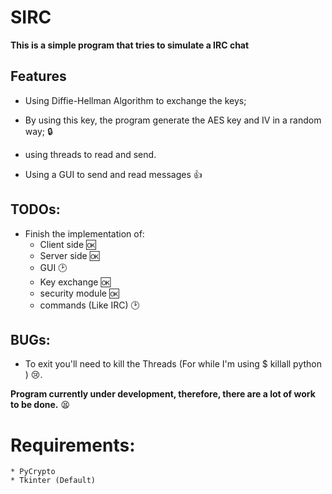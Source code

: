 # SIRC

**This is a simple program that tries to simulate a IRC chat**

## Features

  * Using Diffie-Hellman Algorithm to exchange the keys;

  * By using this key, the program generate the AES key and IV in a random way; :lock:

  * using threads to read and send.

  * Using a GUI to send and read messages :+1:

## TODOs:

  * Finish the implementation of:
      * Client side :ok:
      * Server side :ok:
      * GUI :clock2:
      * Key exchange :ok:
      * security module :ok:
      * commands (Like IRC) :clock2:

## BUGs:

  * To exit you'll need to kill the Threads (For while I'm using $ killall python ) :cry:.

**Program currently under development, therefore, there are a lot of work to be done.**  :tired_face:

# Requirements:
    * PyCrypto
    * Tkinter (Default)   
